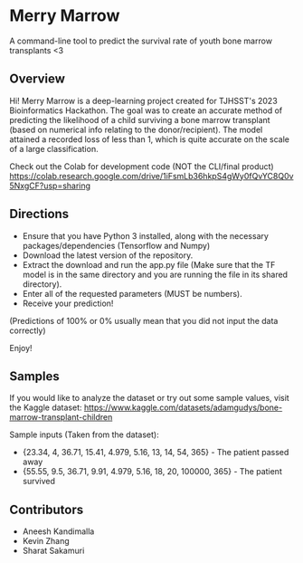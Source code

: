 # Merry Marrow
A command-line tool to predict the survival rate of youth bone marrow transplants <3

## Overview
Hi! Merry Marrow is a deep-learning project created for TJHSST's 2023 Bioinformatics Hackathon. The goal was to create an accurate method of predicting the likelihood of a child surviving a bone marrow transplant (based on numerical info relating to the donor/recipient). The model attained a recorded loss of less than 1, which is quite accurate on the scale of a large classification.

Check out the Colab for development code (NOT the CLI/final product) https://colab.research.google.com/drive/1iFsmLb36hkpS4gWy0fQvYC8Q0v5NxgCF?usp=sharing

## Directions
- Ensure that you have Python 3 installed, along with the necessary packages/dependencies (Tensorflow and Numpy)
- Download the latest version of the repository.
- Extract the download and run the app.py file (Make sure that the TF model is in the same directory and you are running the file in its shared directory).
- Enter all of the requested parameters (MUST be numbers).
- Receive your prediction!

(Predictions of 100% or 0% usually mean that you did not input the data correctly)

Enjoy!

## Samples
If you would like to analyze the dataset or try out some sample values, visit the Kaggle dataset: https://www.kaggle.com/datasets/adamgudys/bone-marrow-transplant-children

Sample inputs (Taken from the dataset):
- {23.34, 4, 36.71, 15.41, 4.979, 5.16, 13, 14, 54, 365} - The patient passed away
- {55.55, 9.5, 36.71, 9.91, 4.979, 5.16, 18, 20, 100000, 365} - The patient survived

## Contributors
 - Aneesh Kandimalla
 - Kevin Zhang
 - Sharat Sakamuri
